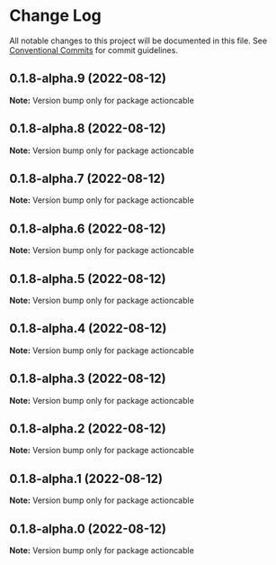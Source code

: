 # Change Log

All notable changes to this project will be documented in this file.
See [Conventional Commits](https://conventionalcommits.org) for commit guidelines.

## 0.1.8-alpha.9 (2022-08-12)

**Note:** Version bump only for package actioncable





## 0.1.8-alpha.8 (2022-08-12)

**Note:** Version bump only for package actioncable





## 0.1.8-alpha.7 (2022-08-12)

**Note:** Version bump only for package actioncable





## 0.1.8-alpha.6 (2022-08-12)

**Note:** Version bump only for package actioncable





## 0.1.8-alpha.5 (2022-08-12)

**Note:** Version bump only for package actioncable





## 0.1.8-alpha.4 (2022-08-12)

**Note:** Version bump only for package actioncable





## 0.1.8-alpha.3 (2022-08-12)

**Note:** Version bump only for package actioncable





## 0.1.8-alpha.2 (2022-08-12)

**Note:** Version bump only for package actioncable





## 0.1.8-alpha.1 (2022-08-12)

**Note:** Version bump only for package actioncable





## 0.1.8-alpha.0 (2022-08-12)

**Note:** Version bump only for package actioncable
